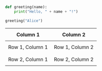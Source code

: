 ```python
def greeting(name):
    print("Hello, " + name + "!")
    
greeting("Alice")
```

<style>
table {
  width: 100%;
  border-collapse: collapse;
  border: 0px solid black;
}

th, td {
  padding: 10px;
  text-align: center; 
}
</style>

| Column 1 | Column 2 |
| -------- | -------- |
| Row 1, Column 1 | Row 1, Column 2 |
| Row 2, Column 1 | Row 2, Column 2 |

